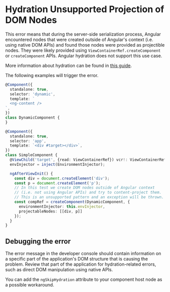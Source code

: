# Hydration Unsupported Projection of DOM Nodes

This error means that during the server-side serialization process, Angular encountered nodes that were created outside of Angular's context (i.e. using native DOM APIs) and found those nodes were provided as projectible nodes. They were likely provided using `ViewContainerRef.createComponent` or `createComponent` APIs. Angular hydration does not support this use case.

More information about hydration can be found in [this guide](guide/hydration).

The following examples will trigger the error.

```typescript
@Component({
  standalone: true,
  selector: 'dynamic',
  template: `
  <ng-content />
`,
})
class DynamicComponent {
}

@Component({
  standalone: true,
  selector: 'app',
  template: `<div #target></div>`,
})
class SimpleComponent {
  @ViewChild('target', {read: ViewContainerRef}) vcr!: ViewContainerRef;
  envInjector = inject(EnvironmentInjector);

  ngAfterViewInit() {
    const div = document.createElement('div');
    const p = document.createElement('p');
    // In this test we create DOM nodes outside of Angular context
    // (i.e. not using Angular APIs) and try to content-project them.
    // This is an unsupported pattern and an exception will be thrown.
    const compRef = createComponent(DynamicComponent, {
      environmentInjector: this.envInjector,
      projectableNodes: [[div, p]]
    });
  }
}
```

## Debugging the error

The error message in the developer console should contain information on a specific part of the application's DOM structure that is causing the problem. Review that part of the application for hydration-related errors, such as direct DOM manipulation using native APIs.

You can add the `ngSkipHydration` attribute to your component host node as a possible workaround.
